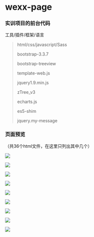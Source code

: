 # wexx-page
### 实训项目的前台代码



工具/插件/框架/语言

> html/css/javascript/Sass
>
> bootstrap-3.3.7
>
> bootstrap-treeview
>
> template-web.js
>
> jquery1.9.min.js
>
> zTree_v3
>
> echarts.js
>
> es5-shim
>
> jquery.my-message



### 页面预览

（共36个html文件，在这里只列出其中几个）

![](http://opok8iwaa.bkt.clouddn.com/image/github/wcxx-page/wcxx-page-login.png)

![](http://opok8iwaa.bkt.clouddn.com/image/github/wcxx-page/wcxx-page-1.png)

![](http://opok8iwaa.bkt.clouddn.com/image/github/wcxx-page/wcxx-page-2.png)

![](http://opok8iwaa.bkt.clouddn.com/image/github/wcxx-page/wcxx-page-3.png)

![](http://opok8iwaa.bkt.clouddn.com/image/github/wcxx-page/wcxx-page-4.png)

![](http://opok8iwaa.bkt.clouddn.com/image/github/wcxx-page/wcxx-page-5.png)

![](http://opok8iwaa.bkt.clouddn.com/image/github/wcxx-page/wcxx-page-6.png)

![](http://opok8iwaa.bkt.clouddn.com/image/github/wcxx-page/wcxx-page-7.png)

![](http://opok8iwaa.bkt.clouddn.com/image/github/wcxx-page/wcxx-page-8.png)